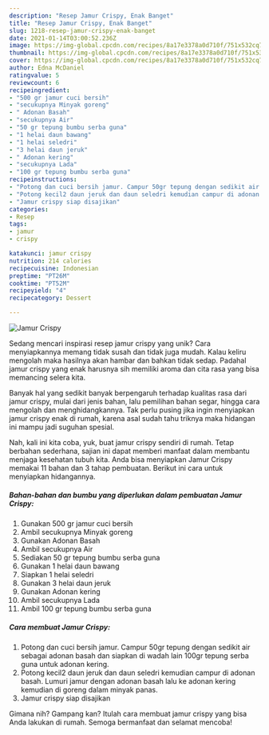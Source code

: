 ```yaml
---
description: "Resep Jamur Crispy, Enak Banget"
title: "Resep Jamur Crispy, Enak Banget"
slug: 1218-resep-jamur-crispy-enak-banget
date: 2021-01-14T03:00:52.236Z
image: https://img-global.cpcdn.com/recipes/8a17e3378a0d710f/751x532cq70/jamur-crispy-foto-resep-utama.jpg
thumbnail: https://img-global.cpcdn.com/recipes/8a17e3378a0d710f/751x532cq70/jamur-crispy-foto-resep-utama.jpg
cover: https://img-global.cpcdn.com/recipes/8a17e3378a0d710f/751x532cq70/jamur-crispy-foto-resep-utama.jpg
author: Edna McDaniel
ratingvalue: 5
reviewcount: 6
recipeingredient:
- "500 gr jamur cuci bersih"
- "secukupnya Minyak goreng"
- " Adonan Basah"
- "secukupnya Air"
- "50 gr tepung bumbu serba guna"
- "1 helai daun bawang"
- "1 helai seledri"
- "3 helai daun jeruk"
- " Adonan kering"
- "secukupnya Lada"
- "100 gr tepung bumbu serba guna"
recipeinstructions:
- "Potong dan cuci bersih jamur. Campur 50gr tepung dengan sedikit air sebagai adonan basah dan siapkan di wadah lain 100gr tepung serba guna untuk adonan kering."
- "Potong kecil2 daun jeruk dan daun seledri kemudian campur di adonan basah. Lumuri jamur dengan adonan basah lalu ke adonan kering kemudian di goreng dalam minyak panas."
- "Jamur crispy siap disajikan"
categories:
- Resep
tags:
- jamur
- crispy

katakunci: jamur crispy 
nutrition: 214 calories
recipecuisine: Indonesian
preptime: "PT26M"
cooktime: "PT52M"
recipeyield: "4"
recipecategory: Dessert

---
```



![Jamur Crispy](https://img-global.cpcdn.com/recipes/8a17e3378a0d710f/751x532cq70/jamur-crispy-foto-resep-utama.jpg)

Sedang mencari inspirasi resep jamur crispy yang unik? Cara menyiapkannya memang tidak susah dan tidak juga mudah. Kalau keliru mengolah maka hasilnya akan hambar dan bahkan tidak sedap. Padahal jamur crispy yang enak harusnya sih memiliki aroma dan cita rasa yang bisa memancing selera kita.

Banyak hal yang sedikit banyak berpengaruh terhadap kualitas rasa dari jamur crispy, mulai dari jenis bahan, lalu pemilihan bahan segar, hingga cara mengolah dan menghidangkannya. Tak perlu pusing jika ingin menyiapkan jamur crispy enak di rumah, karena asal sudah tahu triknya maka hidangan ini mampu jadi suguhan spesial.




Nah, kali ini kita coba, yuk, buat jamur crispy sendiri di rumah. Tetap berbahan sederhana, sajian ini dapat memberi manfaat dalam membantu menjaga kesehatan tubuh kita. Anda bisa menyiapkan Jamur Crispy memakai 11 bahan dan 3 tahap pembuatan. Berikut ini cara untuk menyiapkan hidangannya.

<!--inarticleads1-->

##### Bahan-bahan dan bumbu yang diperlukan dalam pembuatan Jamur Crispy:

1. Gunakan 500 gr jamur cuci bersih
1. Ambil secukupnya Minyak goreng
1. Gunakan  Adonan Basah
1. Ambil secukupnya Air
1. Sediakan 50 gr tepung bumbu serba guna
1. Gunakan 1 helai daun bawang
1. Siapkan 1 helai seledri
1. Gunakan 3 helai daun jeruk
1. Gunakan  Adonan kering
1. Ambil secukupnya Lada
1. Ambil 100 gr tepung bumbu serba guna




<!--inarticleads2-->

##### Cara membuat Jamur Crispy:

1. Potong dan cuci bersih jamur. Campur 50gr tepung dengan sedikit air sebagai adonan basah dan siapkan di wadah lain 100gr tepung serba guna untuk adonan kering.
1. Potong kecil2 daun jeruk dan daun seledri kemudian campur di adonan basah. Lumuri jamur dengan adonan basah lalu ke adonan kering kemudian di goreng dalam minyak panas.
1. Jamur crispy siap disajikan




Gimana nih? Gampang kan? Itulah cara membuat jamur crispy yang bisa Anda lakukan di rumah. Semoga bermanfaat dan selamat mencoba!
